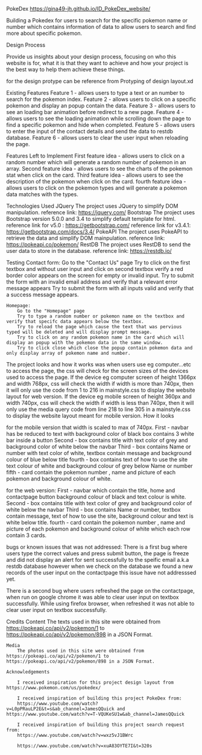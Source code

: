 PokeDex
https://gina49-jh.github.io/ID_PokeDex_website/

Building a Pokedex for users to search for the specific pokemon name or number which contains information of data to allow
users to search and find more about specific pokemon. 

Design Process

Provide us insights about your design process, focusing on who this website is for, what it is that they want to achieve and how your project is the best way to help them achieve these things.

for the design protype can be reference from Protyping of design layout.xd  

Existing Features
    Feature 1 - allows users to type a text or an number to search for the pokemon index.
    Feature 2 - allows users to click on a specific pokemon and display an popup contain the data.
    Feature 3 - allows users to see an loading bar animation before redirect to a new page.
    Feature 4 - allows users to see the loading animation while scrolling down the page to find a specific pokemon and hide when completed.
    Feature 5 - allows users to enter the input of the contact details and send the data to restdb database.
    Feature 6 - allows users to clear the user input when reloading the page.

Features Left to Implement
    First feature idea  - allows users to click on a random number which will generate a random number of pokemon in an array.
    Second feature idea - allows users to see the charts of the pokemon stat when click on the card.
    Third feature idea  - allows users to see the description of the pokemon when click on the card.
    fourth feature idea - allows users to click on the pokemon types and will generate a pokemon data matches with the types.

Technologies Used
    JQuery
        The project uses JQuery to simplify DOM manipulation.
        reference link: https://jquery.com/
    Bootstrap 
        The project uses Bootstrap version 5.0.0 and 3.4 to simplify default template for html.
        reference link for v5.0  : https://getbootstrap.com/ 
        reference link for v3.4.1: https://getbootstrap.com/docs/3.4/
    PokeAPI
        The project uses PokeAPI to retrieve the data and simplify DOM mainpulation.
        reference link: https://pokeapi.co/pokemon/
    RestDB
        The project uses RestDB to send the user data to store in the database.
        reference link: https://restdb.io/

Testing
    Contact form:
        Go to the "Contact Us" page
        Try to click on the first textbox and without user input and click on second textbox verify a red border color appears on the screen for empty or invalid input.
        Try to submit the form with an invalid email address and verify that a relevant error message appears
        Try to submit the form with all inputs valid and verify that a success message appears.
    
    Homepage:
        Go to the "Homepage" page
        Try to type a random number or pokemon name on the textbox and verify that specifc data appears below the textbox.
        Try to reload the page which cause the text that was pervious typed will be deleted and will display prompt message.
        Try to click on any random pokemon name in the card which will display an popup with the pokemon data in the same window.
        Try to click close which close the popup contain pokemon data and only display array of pokemon name and number.

The project looks and how it works was when users use eg computer...etc to access the page, the css will check for the screen sizes 
of the devices used to access the page. If the device eg computer screen of height 1366px and width 768px, css will check the width if width is more than 740px, then it will only use the code from 1 to 216 in mainstyle.css to display the website layout for web version. If the device eg mobile screen of height 360px and width 740px, css will check the width if width is less than 740px, then it will only use the media query code from line 218 to line 305 in a mainstyle.css to display the website layout meant for mobile version. How it looks 

for the mobile version that width is scaled to max of 740px.
First  - navbar has be reduced to text with background color of black box contains 3 white bar inside a button
Second - box contains title with text color of grey and background color of white below the navbar
Third  - box contains Name or number with text color of white, textbox contain message and background colour of blue below title
fourth - box contains text of how to use the site text colour of white and background colour of grey below Name or number
fifth  - card contain the pokemon number , name and picture of each pokemon and background colour of white.

for the web version:
First  - navbar which contain the title, home and contactpage button background colour of black and text colour is white.
Second - box contains title with text color of grey and background color of white below the navbar
Third  - box contains Name or number, textbox contain message, text of how to use the site, background colour and text is white below title.
fourth - card contain the pokemon number , name and picture of each pokemon and background colour of white which each row contain 3 cards.

bugs or known issues that was not addressed:
There is a first bug where users type the correct values and press submit button, the page is freeze and did not display an alert for
sent successfully to the speific email a.k.a restdb database however when we check on the database we found a new records of the 
user input on the contactpage this issue have not addresssed yet.

There is a second bug where users refreshed the page on the contactpage, when run on google chrome it was able to clear user input on 
textbox successfully. While using firefox browser, when refreshed it was not able to clear user input on textbox successfully.

Credits
    Content
        The texts used in this site were obtained from https://pokeapi.co/api/v2/pokemon/1 to https://pokeapi.co/api/v2/pokemon/898 in a JSON Format.

    Media
        The photos used in this site were obtained from https://pokeapi.co/api/v2/pokemon/1 to https://pokeapi.co/api/v2/pokemon/898 in a JSON Format.

    Acknowledgements

        I received inspiration for this project design layout from https://www.pokemon.com/us/pokedex/
    
        I received inspiration of building this project PokeDex from: 
        https://www.youtube.com/watch?v=L0pPRauLP2E&t=s&ab_channel=JamesQQuick and https://www.youtube.com/watch?v=T-VQUKeSU1w&ab_channel=JamesQQuick

        I received inspiration of building this project search request from:
        https://www.youtube.com/watch?v=wxz5vJ1BWrc

        https://www.youtube.com/watch?v=xuA83OYTE7I&t=320s